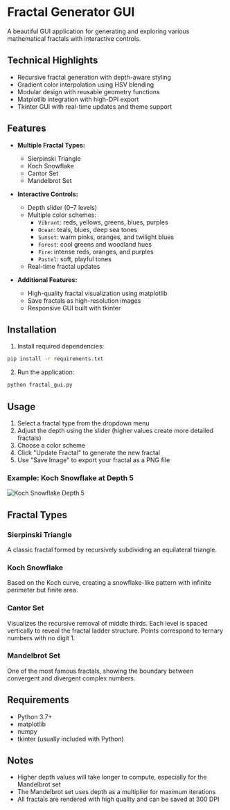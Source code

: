 # Fractal Generator GUI

A beautiful GUI application for generating and exploring various mathematical fractals with interactive controls.

## Technical Highlights

- Recursive fractal generation with depth-aware styling
- Gradient color interpolation using HSV blending
- Modular design with reusable geometry functions
- Matplotlib integration with high-DPI export
- Tkinter GUI with real-time updates and theme support

## Features

- **Multiple Fractal Types:**
  - Sierpinski Triangle
  - Koch Snowflake
  - Cantor Set
  - Mandelbrot Set

- **Interactive Controls:**
  - Depth slider (0–7 levels)
  - Multiple color schemes:
    - `Vibrant`: reds, yellows, greens, blues, purples
    - `Ocean`: teals, blues, deep sea tones
    - `Sunset`: warm pinks, oranges, and twilight blues
    - `Forest`: cool greens and woodland hues
    - `Fire`: intense reds, oranges, and purples
    - `Pastel`: soft, playful tones
  - Real-time fractal updates

- **Additional Features:**
  - High-quality fractal visualization using matplotlib
  - Save fractals as high-resolution images
  - Responsive GUI built with tkinter

## Installation

1. Install required dependencies:
```bash
pip install -r requirements.txt
```

2. Run the application:
```bash
python fractal_gui.py
```

## Usage

1. Select a fractal type from the dropdown menu
2. Adjust the depth using the slider (higher values create more detailed fractals)
3. Choose a color scheme
4. Click "Update Fractal" to generate the new fractal
5. Use "Save Image" to export your fractal as a PNG file

### Example: Koch Snowflake at Depth 5
![Koch Snowflake Depth 5](koch_snowflake_depth5.png)

## Fractal Types

### Sierpinski Triangle
A classic fractal formed by recursively subdividing an equilateral triangle.

### Koch Snowflake
Based on the Koch curve, creating a snowflake-like pattern with infinite perimeter but finite area.


### Cantor Set
Visualizes the recursive removal of middle thirds. Each level is spaced vertically to reveal the fractal ladder structure. Points correspond to ternary numbers with no digit 1.

### Mandelbrot Set
One of the most famous fractals, showing the boundary between convergent and divergent complex numbers.

## Requirements

- Python 3.7+
- matplotlib
- numpy
- tkinter (usually included with Python)

## Notes

- Higher depth values will take longer to compute, especially for the Mandelbrot set
- The Mandelbrot set uses depth as a multiplier for maximum iterations
- All fractals are rendered with high quality and can be saved at 300 DPI